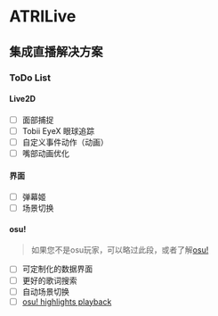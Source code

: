 # ATRILive

## 集成直播解决方案

### ToDo List

#### Live2D
- [ ] 面部捕捉
- [ ] Tobii EyeX 眼球追踪
- [ ] 自定义事件动作（动画）
- [ ] 嘴部动画优化

#### 界面
- [ ] 弹幕姬
- [ ] 场景切换

#### osu!
> 如果您不是osu玩家，可以略过此段，或者了解[osu!](https://osu.ppy.sh)
- [ ] 可定制化的数据界面
- [ ] 更好的歌词搜索
- [ ] 自动场景切换
- [ ] [osu! highlights playback](highlights.md)
